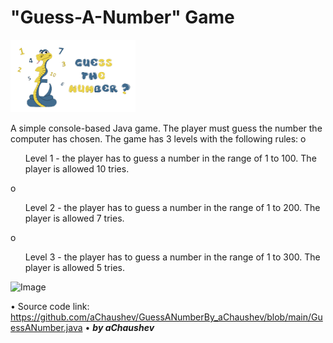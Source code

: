 # "Guess-A-Number" Game
<img alt="Image" width="200px" src="assets/images/GuessANumber-Pic.png"></img>

A simple console-based Java game.
Тhe player must guess the number the computer has chosen.
The game has 3 levels with the following rules:
o	<ul>Level 1 - the player has to guess a number in the range of 1 to 100. The player is allowed 10 tries.</ul>
o	<ul>Level 2 -  the player has to guess a number in the range of 1 to 200. The player is allowed 7 tries.</ul>
o	<ul>Level 3 -  the player has to guess a number in the range of 1 to 300. The player is allowed 5 tries.</ul>

<img alt="Image" width="400px" src="assets/images/GuessANumber – Screenshot.png"></img>

• Source code link: https://github.com/aChaushev/GuessANumberBy_aChaushev/blob/main/GuessANumber.java
• ***by aChaushev***